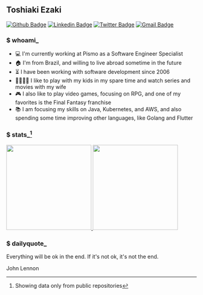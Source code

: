 ## Toshiaki Ezaki
[![Github Badge](https://img.shields.io/badge/-Github-000?style=flat-square&logo=Github&logoColor=white&link=https://github.com/toshiakiezaki)](https://github.com/toshiakiezaki)
[![Linkedin Badge](https://img.shields.io/badge/-LinkedIn-blue?style=flat-square&logo=Linkedin&logoColor=white&link=https://www.linkedin.com/in/toshiakiezaki/)](https://www.linkedin.com/in/toshiakiezaki/)
[![Twitter Badge](https://img.shields.io/badge/-Twitter-1ca0f1?style=flat-square&labelColor=1ca0f1&logo=twitter&logoColor=white&link=https://twitter.com/lgdbittencourt)](https://twitter.com/toshiakiezaki)
[![Gmail Badge](https://img.shields.io/badge/-Gmail-c14438?style=flat-square&logo=Gmail&logoColor=white&link=mailto:toshiaki.ezaki@gmail.com)](mailto:toshiaki.ezaki@gmail.com)

### $ whoami_

- :computer: I'm currently working at Pismo as a Software Engineer Specialist
- :house: I'm from Brazil, and willing to live abroad sometime in the future
- :hourglass_flowing_sand: I have been working with software development since 2006
- :family_man_woman_boy_boy: I like to play with my kids in my spare time and watch series and movies with my wife
- :video_game: I also like to play video games, focusing on RPG, and one of my favorites is the Final Fantasy franchise
- :books: I am focusing my skills on Java, Kubernetes, and AWS, and also spending some time improving other languages, like Golang and Flutter

### $ stats_[^1]

<a href="https://github.com/toshiakiezaki">
  <img height="225" src="https://github-readme-stats.vercel.app/api?username=toshiakiezaki&show_icons=true&theme=codeSTACKr&include_all_commits=true"/>
  <img height="225" src="https://github-readme-stats.vercel.app/api/top-langs/?username=toshiakiezaki&theme=codeSTACKr&hide=c,c%2B%2B,cmake,html,swift"/>
</a>

### $ dailyquote_

<!-- dailyquote:start -->
<p>Everything will be ok in the end. If it's not ok, it's not the end.</p>

<p>John Lennon</p>
<!-- dailyquote:end -->

[^1]: Showing data only from public repositories
